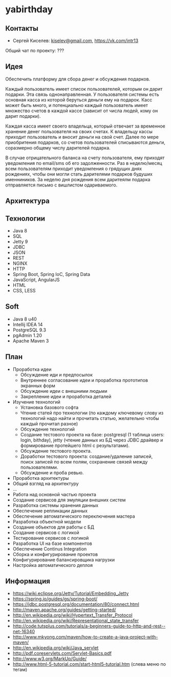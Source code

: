 # yabirthday

## Контакты

* Сергей Киселев: kiselev@gmail.com, https://vk.com/intr13

Общий чат по проекту: ???

## Идея

Обеспечить платформу для сбора денег и обсуждения подарков. 

Каждый пользователь имеет список пользователей, которым он дарит подарки. Эта связь однонаправленная. У пользователя системы есть основная касса из которой беруться деньги ему на подарок. Касс может быть много, и потенциально каждый пользователь имеет множество счетов в каждой кассе (зависит от числа людей, кому он дарит подарки). 

Каждая касса имеет своего владельца, который отвечает за временное хранение денег пользователя на своих счетах. К владельцу кассы приходит пользователь и вносит деньги на свой счет. Далее по мере приобритения подарков, со счетов пользователей списываются деньги, соразмерно общему числу дарителей подарка.

В случае отрицательного баланса на счету пользователя, ему приходят уведомления по email/sms об его задолженности. Раз в неделю/месяц всем пользователям приходит уведомления о грядущих днях рождениях, чтобы они могли стать дарителями подарков будуших именниников. За неделю дня рождения всем даритеялм подарка отправляется письмо с вишлистом одариваемого. 

## Архитектура

## Технологии

* Java 8
* SQL
* Jetty 9
* JDBC
* JSON
* REST
* NGINX
* HTTP
* Spring Boot, Spring IoC, Spring Data
* JavaScript, AngularJS
* HTML
* CSS, LESS

## Soft

* Java 8 u40
* Intellij IDEA 14
* PostgreSQL 9.3
* pgAdmin 1.20
* Apache Maven 3

## План

* Проработка идеи
  * Обсуждение иди и предпосылок
  * Внутреннее согласование идеи и проработка прототипов экранных форм
  * Обсуждение идеи с внешними людьми
  * Закрепление идеи и проработка деталей
* Изучение технологий
  * Установка базового софта
  * Чтение статей про технологии (по каждому ключевому слову из технологий надо найти и прочитать статью, желательно чтобы каждый прочитал разное)
  * Обсуждение технологий 
  * Создание тестового проекта на базе: postgresql (1 таблица users: login, bithday), jetty (чтение данных из БД через JDBC драйвер и формирование протейшего html с результатами).
  * Обсуждение тестового проекта.
  * Доработки тестового проекта: создание/удаление записей, поиск записей по всем полям, сохранение связей между пользователями.
  * Обсуждение и проба ревью.
* Проработка архитектуры
 * Общий взгляд на архитектуру
 * ...
* Работа над основной частью проекта
 * Создание сервисов для эмуляции внешних систем
 * Разработка системы хранения данных
 * Обеспечение репликации данных
 * Обеспечение автоматического переключения мастера
 * Разработка объектной модели
 * Создание объектов для работы с БД
 * Создание сервисов с логикой
 * Тестирование сервисов с логикой
 * Разработка UI на базе компонентов
 * Обеспечение Continus Integration
 * Сборка и конфигурирование проектов
 * Конфигурирование балансировщика нагрузки
 * Настройка автоматического деплоя

## Информация

* https://wiki.eclipse.org/Jetty/Tutorial/Embedding_Jetty
* https://spring.io/guides/gs/spring-boot/
* https://jdbc.postgresql.org/documentation/80/connect.html
* http://maven.apache.org/guides/getting-started/
* http://en.wikipedia.org/wiki/Hypertext_Transfer_Protocol
* http://en.wikipedia.org/wiki/Representational_state_transfer
* http://code.tutsplus.com/tutorials/a-beginners-guide-to-http-and-rest--net-16340
* http://www.mkyong.com/maven/how-to-create-a-java-project-with-maven/
* http://en.wikipedia.org/wiki/Java_servlet
* http://pdf.coreservlets.com/Servlet-Basics.pdf
* http://www.w3.org/MarkUp/Guide/
* http://www.html-5-tutorial.com/start-html5-tutorial.htm (слева меню по тегам)
